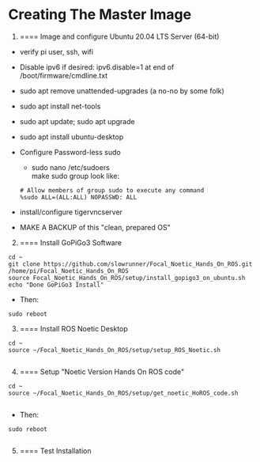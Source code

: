 # Creating The Master Image  

1) ==== Image and configure Ubuntu 20.04 LTS Server (64-bit)  
- verify pi user, ssh, wifi  
- Disable ipv6 if desired: ipv6.disable=1 at end of /boot/firmware/cmdline.txt  
- sudo apt remove unattended-upgrades  (a no-no by some folk)  
- sudo apt install net-tools  
- sudo apt update; sudo apt upgrade  
- sudo apt install ubuntu-desktop  
- Configure Password-less sudo  
  - sudo nano /etc/sudoers  
  make sudo group look like:  
  ```
  # Allow members of group sudo to execute any command
  %sudo	ALL=(ALL:ALL) NOPASSWD: ALL
  ```  
- install/configure tigervncserver
  
- MAKE A BACKUP of this "clean, prepared OS"  
  
  
2)  ==== Install GoPiGo3 Software  

```
cd ~  
git clone https://github.com/slowrunner/Focal_Noetic_Hands_On_ROS.git /home/pi/Focal_Noetic_Hands_On_ROS  
source Focal_Noetic_Hands_On_ROS/setup/install_gopigo3_on_ubuntu.sh  
echo "Done GoPiGo3 Install"

```
  
  * Then:  
```
sudo reboot  
```  
  
  
3) ==== Install ROS Noetic Desktop  
  
```  
cd ~  
source ~/Focal_Noetic_Hands_On_ROS/setup/setup_ROS_Noetic.sh  
  
```    

  
4) ==== Setup "Noetic Version Hands On ROS code"  
  
```
cd ~
source ~/Focal_Noetic_Hands_On_ROS/setup/get_noetic_HoROS_code.sh
  
```    
  
  * Then:
```
sudo reboot
  
```

  
5) ==== Test Installation
